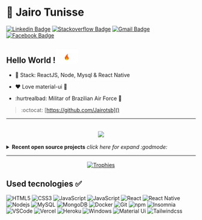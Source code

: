 # :cop: Jairo Tunisse

[![Linkedin Badge](https://img.shields.io/badge/-LinkedIn-blue?style=for-the-badge&logo=Linkedin&logoColor=white&link=https://www.linkedin.com/in/jairotsb/)](https://www.linkedin.com/in/jairotsb/)
[![Stackoverflow Badge](https://img.shields.io/badge/-Stackoverflow-4CA143?style=for-the-badge&logo=Stackoverflow&logoColor=white&link=https://https://pt.stackoverflow.com/users/242850/jairo-arcy)](https://pt.stackoverflow.com/users/242850/jairo-arcy)
[![Gmail Badge](https://img.shields.io/badge/-Gmail-c14438?style=for-the-badge&logo=Gmail&logoColor=white&link=mailto:jairo10arcy@gmail.com)](mailto:jairo10arcy@gmail.com)
[![Facebook Badge](https://img.shields.io/badge/-Facebook-indigo?style=for-the-badge&logo=Facebook&logoColor=white&link=https://https://www.facebook.com/jairo.arcy.54)](https://www.facebook.com/jairo.arcy.54)

## Hello World !<img src="assets/fire.gif" width="60px">



- :sparkling_heart: Stack: ReactJS, Node, Mysql & React Native

- :heart: Love material-ui :purple_heart:

- :hurtrealbad: Militar of Brazilian Air Force :muscle: 

> :octocat: [https://github.com/Jairotsb]()

---

  <br/>
  
  <div align="center">
    <img align="center" src="https://github-readme-stats.vercel.app/api?username=Jairotsb&show_icons=true&count_private=true&theme=midnight-purple&hide=issues" />
  </div>

  <br/>
  
<details>
  <summary> <b> Recent open source projects</b> <i>click here for expand :godmode:</i> </summary>
  <br>
  <div align="center">

  [![Readme Card](https://github-readme-stats.vercel.app/api/pin/?username=Jairotsb&repo=Web-Simple-View)](https://github.com/Jairotsb/Web-Simple-View)

  </div>
  
 <div align="center">

  [![Readme Card](https://github-readme-stats.vercel.app/api/pin/?username=Jairotsb&repo=WhatsApp-Web-Interface-React)](https://github.com/Jairotsb/WhatsApp-Web-Interface-React)

 </div>

 <div align="center">

  [![Readme Card](https://github-readme-stats.vercel.app/api/pin/?username=Jairotsb&repo=U-Pacients)](https://github.com/Jairotsb/U-Pacients)

 </div>
 
 <div align="center">

  [![Readme Card](https://github-readme-stats.vercel.app/api/pin/?username=Jairotsb&repo=Be-the-hero)](https://github.com/Jairotsb/Be-the-hero)

  </div>
  

</details>

---
  
  <p align="center">
    <a href="https://github.com/ryo-ma/github-profile-trophy" align="center">
      <img align="center" src="https://github-profile-trophy.vercel.app/?theme=dracula&margin-w=8&column=6&username=Jairotsb" alt="Trophies" />
    </a>
  </p>



  

 ## Used tecnologies :white_check_mark:

  ![HTML5](https://img.shields.io/badge/-HTML5-E34F26?style=flat-square&logo=html5&logoColor=white)
  ![CSS3](https://img.shields.io/badge/-CSS3-549FDE?style=flat-square&logo=css3&logoColor=white)
  ![JavaScript](https://img.shields.io/badge/-JavaScript-F7B93E?style=flat-square&logo=javascript&logoColor=fff)
  ![JavaScript](https://img.shields.io/badge/-php-1a237e?style=flat-square&logo=php&logoColor=fff)
  ![React](https://img.shields.io/badge/-React.js-45b8d8?style=flat-square&logo=react&logoColor=white)
  ![React Native](https://img.shields.io/badge/-React%20Native-45b8d8?style=flat-square&logo=react&logoColor=white)
  ![Nodejs](https://img.shields.io/badge/-Node.js-43853d?style=flat-square&logo=Node.js&logoColor=white)
  ![MySQL](https://img.shields.io/badge/-MySQL-00758F?style=flat-square&logo=mysql&logoColor=white)
  ![MongoDB](https://img.shields.io/badge/-MongoDB-13aa52?style=flat-square&logo=mongodb&logoColor=white)
  ![Docker](https://img.shields.io/badge/-Docker-46a2f1?style=flat-square&logo=docker&logoColor=white)
  ![Git](https://img.shields.io/badge/-Git-F05032?style=flat-square&logo=git&logoColor=white)
  ![npm](https://img.shields.io/badge/-NPM-CB3837?style=flat-square&logo=npm&logoColor=white)
  ![Insomnia](https://img.shields.io/badge/-Insomnia-5849BE?style=flat-square&logo=insomnia&logoColor=white)
  ![VSCode](https://img.shields.io/badge/-VSCode-0085D1?style=flat-square&logo=visual-studio-code&logoColor=white)
  ![Vercel](https://img.shields.io/badge/-Vercel-000?style=flat-square&logo=vercel&logoColor=white)
  ![Heroku](https://img.shields.io/badge/-Heroku-430098?style=flat-square&logo=heroku&logoColor=white)
  ![Windows](https://img.shields.io/badge/-Windows-00ADEF?style=flat-square&logo=windows&logoColor=white)
  ![Material Ui](https://img.shields.io/badge/-Material%20UI-blue?style=flat-square&logo=materialui&logoColor=indigo)
  ![Tailwindcss](https://img.shields.io/badge/-Tailwind-cyan?style=flat-square&logo=tailwindcss&logoColor=blue)
